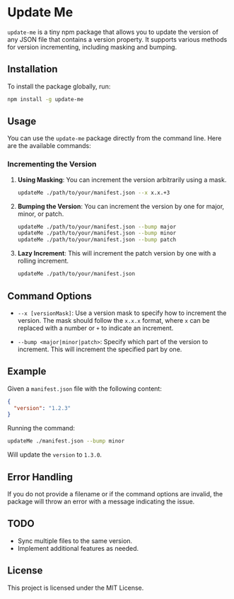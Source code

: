 # Update Me

`update-me` is a tiny npm package that allows you to update the version of any JSON file that contains a version property. It supports various methods for version incrementing, including masking and bumping.

## Installation

To install the package globally, run:

```bash
npm install -g update-me
```

## Usage

You can use the `update-me` package directly from the command line. Here are the available commands:

### Incrementing the Version

1. **Using Masking**: You can increment the version arbitrarily using a mask.

   ```bash
   updateMe ./path/to/your/manifest.json --x x.x.+3
   ```

2. **Bumping the Version**: You can increment the version by one for major, minor, or patch.

   ```bash
   updateMe ./path/to/your/manifest.json --bump major
   updateMe ./path/to/your/manifest.json --bump minor
   updateMe ./path/to/your/manifest.json --bump patch
   ```

3. **Lazy Increment**: This will increment the patch version by one with a rolling increment.

   ```bash
   updateMe ./path/to/your/manifest.json
   ```

## Command Options

- `--x [versionMask]`: Use a version mask to specify how to increment the version. The mask should follow the `x.x.x` format, where `x` can be replaced with a number or `+` to indicate an increment.
  
- `--bump <major|minor|patch>`: Specify which part of the version to increment. This will increment the specified part by one.

## Example

Given a `manifest.json` file with the following content:

```json
{
  "version": "1.2.3"
}
```

Running the command:

```bash
updateMe ./manifest.json --bump minor
```

Will update the `version` to `1.3.0`.

## Error Handling

If you do not provide a filename or if the command options are invalid, the package will throw an error with a message indicating the issue.

## TODO

- Sync multiple files to the same version.
- Implement additional features as needed.

## License

This project is licensed under the MIT License.
